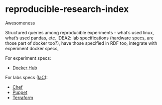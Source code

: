 # reproducible-research-index
Awesomeness

Structured queries among reproducible experiments - what’s used linux, what’s used pandas, etc.
IDEA2: lab specifications (hardware specs, are those part of docker too?), have those specified in RDF too, integrate with experiment docker specs,

For experiment specs:
- [Docker Hub](https://hub.docker.com/)

For labs specs ([IaC](https://en.wikipedia.org/wiki/Infrastructure_as_Code)):
- [Chef](https://en.wikipedia.org/wiki/Chef_(software))
- [Puppet](https://en.wikipedia.org/wiki/Puppet_(software))
- [Terraform](https://en.wikipedia.org/wiki/Terraform_(software))
